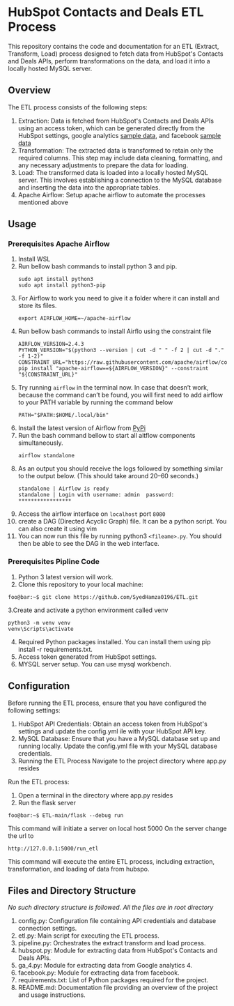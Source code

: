 # HubSpot Contacts and Deals ETL Process
This repository contains the code and documentation for an ETL (Extract, Transform, Load) process designed to fetch data from HubSpot's Contacts and Deals APIs, perform transformations on the data, and load it into a locally hosted MySQL server.

## Overview
The ETL process consists of the following steps:

1. Extraction: Data is fetched from HubSpot's Contacts and Deals APIs using an access token, which can be generated directly from the HubSpot settings, google analytics [sample data](https://developers.google.com/analytics/bigquery/web-ecommerce-demo-dataset), and facebook [sample data](https://data.world/datasets/facebook-ads)
2. Transformation: The extracted data is transformed to retain only the required columns. This step may include data cleaning, formatting, and any necessary adjustments to prepare the data for loading.
3. Load: The transformed data is loaded into a locally hosted MySQL server. This involves establishing a connection to the MySQL database and inserting the data into the appropriate tables.
4. Apache Airflow: Setup apache airflow to automate the processes mentioned above

## Usage
### Prerequisites Apache Airflow
1. Install WSL
2. Run bellow bash commands to install python 3 and pip.
   ```
   sudo apt install python3
   sudo apt install python3-pip
   ```
3. For Airflow to work you need to give it a folder where it can install and store its files.
   ```
   export AIRFLOW_HOME=~/apache-airflow
   ```
4. Run bellow bash commands to install Airflo using the constraint file
   ```
   AIRFLOW_VERSION=2.4.3
   PYTHON_VERSION="$(python3 --version | cut -d " " -f 2 | cut -d "." -f 1-2)"
   CONSTRAINT_URL="https://raw.githubusercontent.com/apache/airflow/constraints-${AIRFLOW_VERSION}/constraints-${PYTHON_VERSION}.txt"
   pip install "apache-airflow==${AIRFLOW_VERSION}" --constraint "${CONSTRAINT_URL}"
   ```
5. Try running `airflow` in the terminal now. In case that doesn’t work, because the command can’t be found, you will first need to add airflow to your PATH variable by running the command below
   ```
   PATH="$PATH:$HOME/.local/bin"
   ```
4. Install the latest version of Airflow from [PyPi](https://pypi.org/project/apache-airflow/)
5. Run the bash command bellow to start all aitflow components simultaneously.
   ```
   airflow standalone
   ```
6. As an output you should receive the logs followed by something similar to the output below. (This should take around 20–60 seconds.)
   ```
   standalone | Airflow is ready
   standalone | Login with username: admin  password: *****************
   ```
7. Access the airflow interface on `localhost` port `8080`
8. create a DAG (Directed Acyclic Graph) file. It can be a python script. You can also create it using vim
9. You can now run this file by running python3 `<fileame>.py`. You should then be able to see the DAG in the web interface.
### Prerequisites Pipline Code
1. Python 3 latest version will work.
2. Clone this repository to your local machine:
```
foo@bar:~$ git clone https://github.com/SyedHamza0196/ETL.git
```
3.Create and activate a python environment called venv
   ```
   python3 -m venv venv
   venv\Scripts\activate
   ```
4. Required Python packages installed. You can install them using pip install -r requirements.txt.
5. Access token generated from HubSpot settings.
6. MYSQL server setup. You can use mysql workbench.
   
## Configuration
Before running the ETL process, ensure that you have configured the following settings:

1. HubSpot API Credentials: Obtain an access token from HubSpot's settings and update the config.yml ile with your HubSpot API key.
2. MySQL Database: Ensure that you have a MySQL database set up and running locally. Update the config.yml file with your MySQL database credentials.
3. Running the ETL Process
Navigate to the project directory where app.py resides

Run the ETL process:
1. Open a terminal in the directory where app.py resides
2. Run the flask server
```
foo@bar:~$ ETL-main/flask --debug run
```
This command will initiate a server on local host 5000
On the server change the url to
```
http://127.0.0.1:5000/run_etl
```
This command will execute the entire ETL process, including extraction, transformation, and loading of data from hubspo.

## Files and Directory Structure
_No such directory structure is followed. All the files are in root directory_
1. config.py: Configuration file containing API credentials and database connection settings.
2. etl.py: Main script for executing the ETL process.
3. pipeline.py: Orchestrates the extract transform and load process.
5. hubspot.py: Module for extracting data from HubSpot's Contacts and Deals APIs.
6. ga_4.py: Module for extracting data from Google analytics 4.
7. facebook.py: Module for extracting data from facebook.
8. requirements.txt: List of Python packages required for the project.
9. README.md: Documentation file providing an overview of the project and usage instructions.
